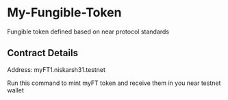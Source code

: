 # My-Fungible-Token
Fungible token defined based on near protocol standards

## Contract Details
Address: myFT1.niskarsh31.testnet

Run this command to mint myFT token and receive them in you near testnet wallet
